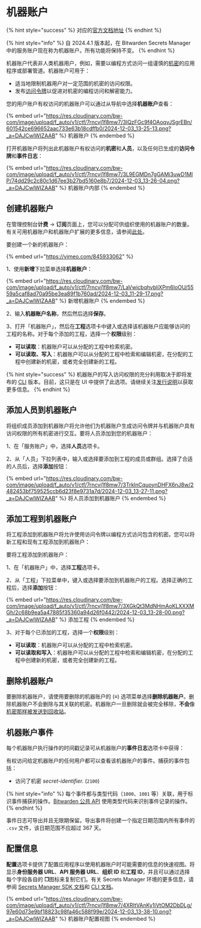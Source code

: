 # 机器账户

{% hint style="success" %}
对应的[官方文档地址](https://bitwarden.com/help/service-accounts/)
{% endhint %}

{% hint style="info" %}
自 2024.4.1 版本起，在 Bitwarden Secrets Manager 中的服务账户现在称为机器账户。所有功能将保持不变。
{% endhint %}

机器账户代表非人类机器用户，例如，需要以编程方式访问一组谨慎的[机密](secrets.md)的应用程序或部署管道。机器账户可用于：

* 适当地限制机器用户对一定范围的机密的访问权限。
* 发布[访问令牌](access-tokens.md)以促进对机密的编程访问和解密能力。

您的用户账户有权访问的机器账户可以通过从导航中选择**机器账户**查看：

{% embed url="https://res.cloudinary.com/bw-com/image/upload/f_auto/v1/ctf/7rncvj1f8mw7/3IQzFGc9f4OAoqvJSgrEBn/601542ce696652aac733e63b18cdffb0/2024-12-03_13-25-13.png?_a=DAJCwlWIZAAB" %}
机器账户
{% endembed %}

打开机器账户将列出此机器账户有权访问的**机密**和**人员**，以及任何已生成的**访问令牌**和**事件日志**：

{% embed url="https://res.cloudinary.com/bw-com/image/upload/f_auto/v1/ctf/7rncvj1f8mw7/3L9EGMDn7gGAMi3uwD1MIP/74dd29c2c80c1d67ee3b27bd5160e8b7/2024-12-03_13-26-04.png?_a=DAJCwlWIZAAB" %}
机器账户内部
{% endembed %}

## 创建机器账户 <a href="#create-a-machine-account" id="create-a-machine-account"></a>

在管理控制台**计费** → **订阅**页面上，您可以分配可供组织使用的机器账户的数量。有关可用机器账户和机器账户扩展的更多信息，请参阅[此处](../get-started/secrets-manager-quick-start.md#user-seats-and-service-account-scaling)。

要创建一个新的机器账户：

{% embed url="https://vimeo.com/845933062" %}

1、使用**新增**下拉菜单选择**机器账户**：

{% embed url="https://res.cloudinary.com/bw-com/image/upload/f_auto/v1/ctf/7rncvj1f8mw7/LaVwicbqhvbliXPm6loOU/5559a5caf8ad70a95be3ea89f1b760ad/2024-12-03_11-29-17.png?_a=DAJCwlWIZAAB" %}
新增机器账户
{% endembed %}

2、输入**机器账户名称**，然后然后选择**保存**。

3、打开「机器账户」，然后在**工程**选项卡中键入或选择该机器账户应能够访问的工程的名称。对于每个添加的工程，选择一个**权限**级别：

* **可以读取**：机器账户可以从分配的工程中检索机密。
* **可以读取、写入**：机器账户可以从分配的工程中检索和编辑机密，在分配的工程中创建新的机密，或者完全创建新的工程。

{% hint style="success" %}
机器账户的写入​​访问权限的充分利用取决于即将发布的 [CLI](../developer-tools/secrets-manager-cli.md) 版本。目前，这只是在 UI 中提供了此选项。请继续关注[发行说明](../../release-notes.md)以获取更多信息。
{% endhint %}

## 添加人员到机器账户 <a href="#add-people-to-a-machine-account" id="add-people-to-a-machine-account"></a>

将组织成员添加到机器账户将允许他们为机器账户生成访问令牌并与机器账户具有访问权限的所有机密进行交互。要将人员添加到您的机器账户：

1、在「服务账户」中，选择**人员**选项卡。

2、从「人员」下拉列表中，输入或选择要添加到工程的成员或群组。选择了合适的人员后，选择**添加**按钮：

{% embed url="https://res.cloudinary.com/bw-com/image/upload/f_auto/v1/ctf/7rncvj1f8mw7/3TrklnCquoynDHFX6nJ8w/2482453bf759525ccb6d23f8e9731a7d/2024-12-03_13-27-11.png?_a=DAJCwlWIZAAB" %}
将人员添加到机器账户
{% endembed %}

## 添加工程到机器账户 <a href="#add-projects-to-a-machine-account" id="add-projects-to-a-machine-account"></a>

将工程添加到机器账户将允许使用访问令牌以编程方式访问包含的机密。您可以将新工程和现有工程添加到机器账户：

要将工程添加到机器账户：

1、在「机器账户」中，选择**工程**选项卡。

2、从「工程」下拉菜单中，键入或选择要添加到机器账户的工程。选择正确的工程后，选择**添加**按钮：

{% embed url="https://res.cloudinary.com/bw-com/image/upload/f_auto/v1/ctf/7rncvj1f8mw7/3XGkQt3MdNHmAoKLXXXMGh/2c68b9ea5a47885f35360a94d26f0442/2024-12-03_13-28-00.png?_a=DAJCwlWIZAAB" %}
添加工程
{% endembed %}

3、对于每个已添加的工程，选择一个**权限**级别：

* **可以读取**：机器账户可以从分配的工程中检索机密。
* **可以读取和写入**：机器账户可以从分配的工程中检索和编辑机密，在分配的工程中创建新的机密，或者完全创建新的工程。

## 删除机器账户 <a href="#delete-a-machine-account" id="delete-a-machine-account"></a>

要删除机器账户，请使用要删除的机器账户的 (**≡**) 选项菜单选择**删除机器账户**。删除机器账户不会删除与其关联的机密。机器账户一旦删除就会被完全移除，**不会**像[机密那样被发送到回收站](secrets.md#delete-a-secret)。

## 机器账户事件 <a href="#machine-account-events" id="machine-account-events"></a>

每个机器账户执行操作的时间戳记录可从机器账户的**事件日志**选项卡中获得：

有权访问给定机器账户的任何用户都可以查看该机器账户的事件。捕获的事件包括：

* 访问了机密 _secret-identifier._ (`2100`)

{% hint style="info" %}
每个事件都与类型代码（`1000`、`1001` 等）关联，用于标识事件捕获的操作。[Bitwarden 公共 API](../../organizations/bitwarden-public-api.md) 使用类型代码来识别事件记录的操作。
{% endhint %}

事件日志可导出并且无限期保留。导出事件将创建一个指定日期范围内所有事件的 `.csv` 文件，该日期范围不应超过 367 天。

## 配置信息 <a href="#configuration-information" id="configuration-information"></a>

**配置**选项卡提供了配置应用程序以使用机器账户时可能需要的信息的快速视图。将显示**身份服务器 URL**、**API 服务器 URL**、**组织 ID** 和**工程 ID**，并且可以通过选择每个字段各自的 **❐**&#x56FE;标来复制它们。有关 Secrets Manager 环境的更多信息，请参阅 [Secrets Manager SDK 文档](../developer-tools/secrets-manager-sdk.md)和 [CLI 文档](../developer-tools/secrets-manager-cli.md)。

{% embed url="https://res.cloudinary.com/bw-com/image/upload/f_auto/v1/ctf/7rncvj1f8mw7/4XRItVAnKy1iVtOM2DbDLg/97e60d73e9bf18823c98fa46c588f99e/2024-12-03_13-38-10.png?_a=DAJCwlWIZAAB" %}
机器账户配置视图
{% endembed %}
